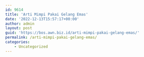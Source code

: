 ```yaml
---
id: 9614
title: 'Arti Mimpi Pakai Gelang Emas'
date: '2022-12-13T15:57:17+00:00'
author: admin
layout: post
guid: 'https://bos.awn.biz.id/arti-mimpi-pakai-gelang-emas/'
permalink: /arti-mimpi-pakai-gelang-emas/
categories:
    - Uncategorized
---
```



